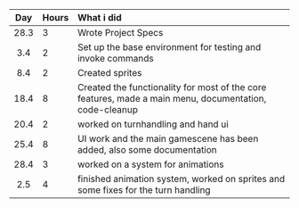 | Day | Hours | What i did  |
| :----:|:-----| :-----|
| 28.3 | 3    | Wrote Project Specs |
| 3.4 | 2 | Set up the base environment for testing and invoke commands |
| 8.4 | 2 | Created sprites |
| 18.4| 8 | Created the functionality for most of the core features, made a main menu, documentation, code-cleanup |
| 20.4 | 2 | worked on turnhandling and hand ui|
| 25.4 | 8 | UI work and the main gamescene has been added, also some documentation|
| 28.4| 3 | worked on a system for animations|
| 2.5 | 4 | finished animation system, worked on sprites and some fixes for the turn handling|

